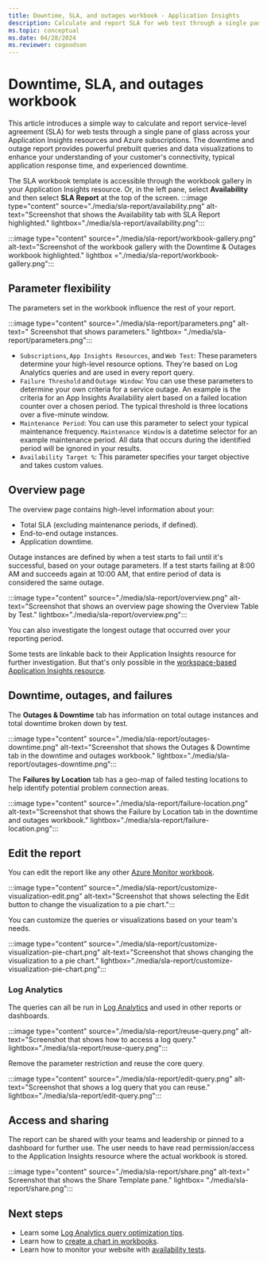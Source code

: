 ```yaml
---
title: Downtime, SLA, and outages workbook - Application Insights
description: Calculate and report SLA for web test through a single pane of glass across your Application Insights resources and Azure subscriptions.
ms.topic: conceptual
ms.date: 04/28/2024
ms.reviewer: cogoodson
---
```


# Downtime, SLA, and outages workbook

This article introduces a simple way to calculate and report service-level agreement (SLA) for web tests through a single pane of glass across your Application Insights resources and Azure subscriptions. The downtime and outage report provides powerful prebuilt queries and data visualizations to enhance your understanding of your customer's connectivity, typical application response time, and experienced downtime.

The SLA workbook template is accessible through the workbook gallery in your Application Insights resource. Or, in the left pane, select **Availability** and then select **SLA Report** at the top of the screen.
:::image type="content" source="./media/sla-report/availability.png" alt-text="Screenshot that shows the Availability tab with SLA Report highlighted." lightbox="./media/sla-report/availability.png":::

:::image type="content" source="./media/sla-report/workbook-gallery.png" alt-text="Screenshot of the workbook gallery with the Downtime & Outages workbook highlighted." lightbox ="./media/sla-report/workbook-gallery.png":::

## Parameter flexibility

The parameters set in the workbook influence the rest of your report.

:::image type="content" source="./media/sla-report/parameters.png" alt-text=" Screenshot that shows parameters." lightbox= "./media/sla-report/parameters.png":::

* `Subscriptions`, `App Insights Resources`, and `Web Test`: These parameters determine your high-level resource options. They're based on Log Analytics queries and are used in every report query.
* `Failure Threshold` and `Outage Window`: You can use these parameters to determine your own criteria for a service outage. An example is the criteria for an App Insights Availability alert based on a failed location counter over a chosen period. The typical threshold is three locations over a five-minute window.
* `Maintenance Period`: You can use this parameter to select your typical maintenance frequency. `Maintenance Window` is a datetime selector for an example maintenance period. All data that occurs during the identified period will be ignored in your results.
* `Availability Target %`: This parameter specifies your target objective and takes custom values.

## Overview page

The overview page contains high-level information about your:

- Total SLA (excluding maintenance periods, if defined).
- End-to-end outage instances.
- Application downtime.

Outage instances are defined by when a test starts to fail until it's successful, based on your outage parameters. If a test starts failing at 8:00 AM and succeeds again at 10:00 AM, that entire period of data is considered the same outage.

:::image type="content" source="./media/sla-report/overview.png" alt-text="Screenshot that shows an overview page showing the Overview Table by Test." lightbox="./media/sla-report/overview.png":::

You can also investigate the longest outage that occurred over your reporting period.

Some tests are linkable back to their Application Insights resource for further investigation. But that's only possible in the [workspace-based Application Insights resource](create-workspace-resource.md).

## Downtime, outages, and failures

The **Outages & Downtime** tab has information on total outage instances and total downtime broken down by test.

:::image type="content" source="./media/sla-report/outages-downtime.png" alt-text="Screenshot that shows the Outages & Downtime tab in the downtime and outages workbook." lightbox="./media/sla-report/outages-downtime.png":::

The **Failures by Location** tab has a geo-map of failed testing locations to help identify potential problem connection areas.

:::image type="content" source="./media/sla-report/failure-location.png" alt-text="Screenshot that shows the Failure by Location tab in the downtime and outages workbook." lightbox="./media/sla-report/failure-location.png":::

## Edit the report

You can edit the report like any other [Azure Monitor workbook](../visualize/workbooks-overview.md).

:::image type="content" source="./media/sla-report/customize-visualization-edit.png" alt-text="Screenshot that shows selecting the Edit button to change the visualization to a pie chart.":::

You can customize the queries or visualizations based on your team's needs.

:::image type="content" source="./media/sla-report/customize-visualization-pie-chart.png" alt-text="Screenshot that shows changing the visualization to a pie chart." lightbox="./media/sla-report/customize-visualization-pie-chart.png":::

### Log Analytics

The queries can all be run in [Log Analytics](../logs/log-analytics-overview.md) and used in other reports or dashboards.

:::image type="content" source="./media/sla-report/reuse-query.png" alt-text="Screenshot that shows how to access a log query." lightbox="./media/sla-report/reuse-query.png":::

Remove the parameter restriction and reuse the core query.

:::image type="content" source="./media/sla-report/edit-query.png" alt-text="Screenshot that shows a log query that you can reuse." lightbox="./media/sla-report/edit-query.png":::

## Access and sharing

The report can be shared with your teams and leadership or pinned to a dashboard for further use. The user needs to have read permission/access to the Application Insights resource where the actual workbook is stored.

:::image type="content" source="./media/sla-report/share.png" alt-text=" Screenshot that shows the Share Template pane." lightbox= "./media/sla-report/share.png":::

## Next steps

- Learn some [Log Analytics query optimization tips](../logs/query-optimization.md).
- Learn how to [create a chart in workbooks](../visualize/workbooks-chart-visualizations.md).
- Learn how to monitor your website with [availability tests](availability-overview.md).